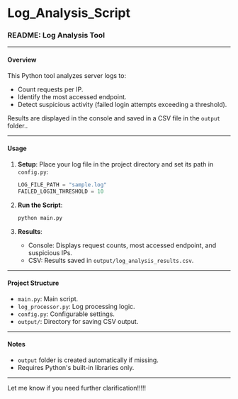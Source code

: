 # Log_Analysis_Script
### README: Log Analysis Tool

---

#### **Overview**
This Python tool analyzes server logs to:
- Count requests per IP.
- Identify the most accessed endpoint.
- Detect suspicious activity (failed login attempts exceeding a threshold).

Results are displayed in the console and saved in a CSV file in the `output` folder..

---

#### **Usage**
1. **Setup**: Place your log file in the project directory and set its path in `config.py`:
   ```python
   LOG_FILE_PATH = "sample.log"
   FAILED_LOGIN_THRESHOLD = 10
   ```

2. **Run the Script**:
   ```bash
   python main.py
   ```

3. **Results**:
   - Console: Displays request counts, most accessed endpoint, and suspicious IPs.
   - CSV: Results saved in `output/log_analysis_results.csv`.

---

#### **Project Structure**
- `main.py`: Main script.
- `log_processor.py`: Log processing logic.
- `config.py`: Configurable settings.
- `output/`: Directory for saving CSV output.

---

#### **Notes**
- `output` folder is created automatically if missing.
- Requires Python's built-in libraries only.

--- 

Let me know if you need further clarification!!!!!
